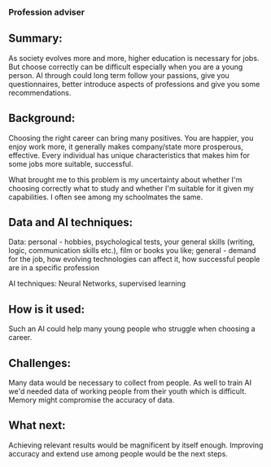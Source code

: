 ### Profession adviser

## Summary:

As society evolves more and more, higher education is necessary for jobs. But choose correctly can be difficult especially when you are a young person. AI through could long term follow your passions, give you questionnaires, better introduce aspects of professions and give you some recommendations.

## Background: 

Choosing the right career can bring many positives. You are happier, you enjoy work more, it generally makes company/state more prosperous, effective. Every individual has unique characteristics that makes him for some jobs more suitable, successful.

What brought me to this problem is my uncertainty about whether I'm choosing correctly what to study and whether I'm suitable for it given my capabilities. I often see among my schoolmates the same. 

## Data and AI techniques: 

  Data:
    personal - hobbies, psychological tests, your general skills (writing, logic, communication skills etc.), film or books you like;
    general - demand for the job, how evolving technologies can affect it, how successful people are in a specific profession

  AI techniques: 
    Neural Networks, supervised learning

## How is it used: 
Such an AI could help many young people who struggle when choosing a career.

## Challenges: 
Many data would be necessary to collect from people. As well to train AI we'd needed data of working people from their youth which is difficult. Memory might compromise the accuracy of data.

## What next: 
Achieving relevant results would be magnificent by itself enough. Improving accuracy and extend use among people would be the next steps.
